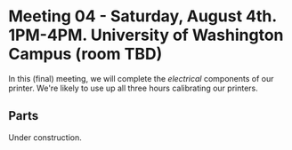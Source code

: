 # Meeting 04 - Saturday, August 4th. 1PM-4PM. University of Washington Campus (room TBD)

In this (final) meeting, we will complete the *electrical* components of our printer. We're likely to use up all three hours calibrating our printers.

## Parts

Under construction.
